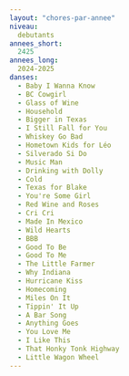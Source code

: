 ```yaml
---
layout: "chores-par-annee"
niveau:
  debutants
annees_short:
  2425
annees_long:
  2024-2025
danses:
  - Baby I Wanna Know
  - BC Cowgirl
  - Glass of Wine
  - Household
  - Bigger in Texas
  - I Still Fall for You
  - Whiskey Go Bad
  - Hometown Kids for Léo
  - Silverado Si Do
  - Music Man
  - Drinking with Dolly
  - Cold
  - Texas for Blake
  - You're Some Girl
  - Red Wine and Roses
  - Cri Cri
  - Made In Mexico
  - Wild Hearts
  - BBB
  - Good To Be
  - Good To Me
  - The Little Farmer
  - Why Indiana
  - Hurricane Kiss
  - Homecoming
  - Miles On It
  - Tippin' It Up
  - A Bar Song
  - Anything Goes
  - You Love Me
  - I Like This
  - That Honky Tonk Highway
  - Little Wagon Wheel
---
```

